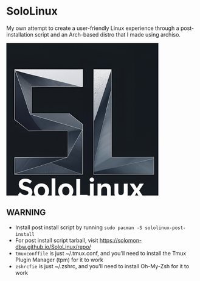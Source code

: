 # SoloLinux
My own attempt to create a user-friendly Linux experience through a post-installation script and an Arch-based distro that I made using archiso.

<img src="SoloLinux4.png" alt="drawing" width="400"/>

## WARNING
- Install post install script by running `sudo pacman -S sololinux-post-install`
- For post install script tarball, visit https://solomon-dbw.github.io/SoloLinux/repo/<!-- - Run `rm -rf ~/.config/emacs/elpaca` for Emacs config to work. -->
- `tmuxconffile` is just ~/.tmux.conf, and you'll need to install the Tmux Plugin Manager (tpm) for it to work
- `zshrcfie` is just ~/.zshrc, and you'll need to install Oh-My-Zsh for it to work


